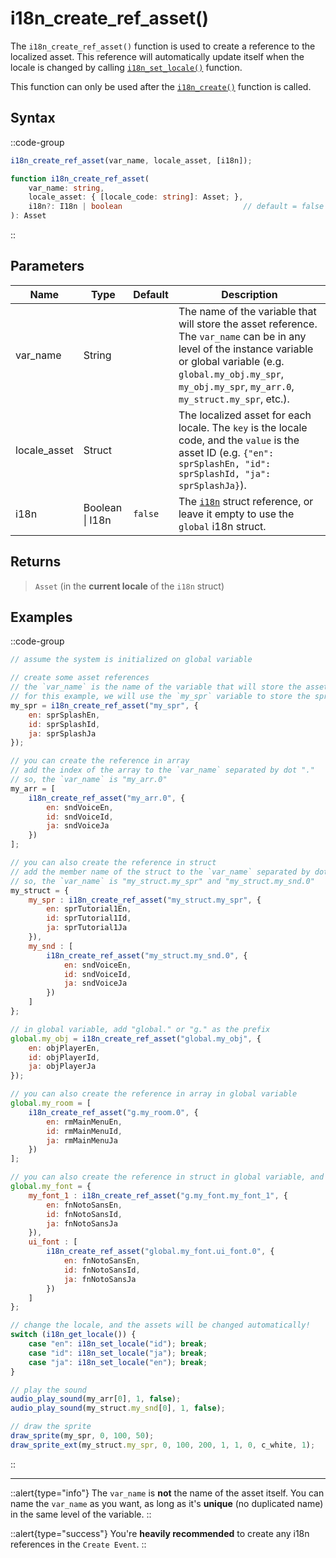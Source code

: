 # i18n_create_ref_asset()

The `i18n_create_ref_asset()` function is used to create a reference to the localized asset. This reference will automatically update itself when the locale is changed by calling [`i18n_set_locale()`](/v0/api-reference/functions/i18n-set-locale) function.

This function can only be used after the [`i18n_create()`](/v0/api-reference/functions/i18n-create) function is called.

## Syntax

::code-group
```js [Usage]
i18n_create_ref_asset(var_name, locale_asset, [i18n]);
```

```ts [Signature]
function i18n_create_ref_asset(
    var_name: string,
    locale_asset: { [locale_code: string]: Asset; },
    i18n?: I18n | boolean                           // default = false (using global i18n struct)
): Asset
```
::

## Parameters

| Name         | Type              | Default      | Description |
|--------------|-------------------|--------------|-------------|
| var_name     | String            |              | The name of the variable that will store the asset reference. The `var_name` can be in any level of the instance variable or global variable (e.g. `global.my_obj.my_spr`, `my_obj.my_spr`, `my_arr.0`, `my_struct.my_spr`, etc.). |
| locale_asset | Struct            |              | The localized asset for each locale. The `key` is the locale code, and the `value` is the asset ID (e.g. `{"en": sprSplashEn, "id": sprSplashId, "ja": sprSplashJa}`). |
| i18n         | Boolean \| I18n | `false`      | The [`i18n`](/v0/api-reference/functions/i18n-create) struct reference, or leave it empty to use the `global` i18n struct. |

## Returns

> `Asset` (in the **current locale** of the `i18n` struct)

## Examples

::code-group
```js [Create Event]
// assume the system is initialized on global variable

// create some asset references
// the `var_name` is the name of the variable that will store the asset reference
// for this example, we will use the `my_spr` variable to store the sprite reference
my_spr = i18n_create_ref_asset("my_spr", {
    en: sprSplashEn,
    id: sprSplashId,
    ja: sprSplashJa
});

// you can create the reference in array
// add the index of the array to the `var_name` separated by dot "."
// so, the `var_name` is "my_arr.0"
my_arr = [
    i18n_create_ref_asset("my_arr.0", {
        en: sndVoiceEn,
        id: sndVoiceId,
        ja: sndVoiceJa
    })
];

// you can also create the reference in struct
// add the member name of the struct to the `var_name` separated by dot "." 
// so, the `var_name` is "my_struct.my_spr" and "my_struct.my_snd.0"
my_struct = {
    my_spr : i18n_create_ref_asset("my_struct.my_spr", {
        en: sprTutorial1En,
        id: sprTutorial1Id,
        ja: sprTutorial1Ja
    }),
    my_snd : [
        i18n_create_ref_asset("my_struct.my_snd.0", {
            en: sndVoiceEn,
            id: sndVoiceId,
            ja: sndVoiceJa
        })
    ]
};

// in global variable, add "global." or "g." as the prefix
global.my_obj = i18n_create_ref_asset("global.my_obj", {
    en: objPlayerEn,
    id: objPlayerId,
    ja: objPlayerJa
});

// you can also create the reference in array in global variable
global.my_room = [
    i18n_create_ref_asset("g.my_room.0", {
        en: rmMainMenuEn,
        id: rmMainMenuId,
        ja: rmMainMenuJa
    })
];

// you can also create the reference in struct in global variable, and even nested struct in global struct!
global.my_font = {
    my_font_1 : i18n_create_ref_asset("g.my_font.my_font_1", {
        en: fnNotoSansEn,
        id: fnNotoSansId,
        ja: fnNotoSansJa
    }),
    ui_font : [
        i18n_create_ref_asset("global.my_font.ui_font.0", {
            en: fnNotoSansEn,
            id: fnNotoSansId,
            ja: fnNotoSansJa
        })
    ]
};
```

```js [Key Pressed - Space]
// change the locale, and the assets will be changed automatically!
switch (i18n_get_locale()) {
    case "en": i18n_set_locale("id"); break;
    case "id": i18n_set_locale("ja"); break;
    case "ja": i18n_set_locale("en"); break;
}
```

```js [Key Pressed - Enter]
// play the sound
audio_play_sound(my_arr[0], 1, false);
audio_play_sound(my_struct.my_snd[0], 1, false);
```

```js [Draw Event]
// draw the sprite
draw_sprite(my_spr, 0, 100, 50);
draw_sprite_ext(my_struct.my_spr, 0, 100, 200, 1, 1, 0, c_white, 1);
```
::

---

::alert{type="info"}
The `var_name` is **not** the name of the asset itself. You can name the `var_name` as you want, as long as it's **unique** (no duplicated name) in the same level of the variable.
::

::alert{type="success"}
You're **heavily recommended** to create any i18n references in the `Create Event`.
::
